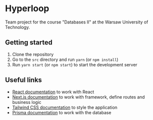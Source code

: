 # Hyperloop

Team project for the course "Databases II" at the Warsaw University of Technology.

## Getting started

1. Clone the repository
2. Go to the `src` directory and run `yarn` (or `npm install`)
3. Run `yarn start` (or `npm start`) to start the development server

## Useful links
- [React documentation](https://reactjs.org/docs/getting-started.html) to work with React
- [Next.js documentation](https://nextjs.org/docs/getting-started) to work with framework, define routes and business logic
- [Tailwind CSS documentation](https://tailwindcss.com/docs) to style the application
- [Prisma documentation](https://www.prisma.io/docs/) to work with the database